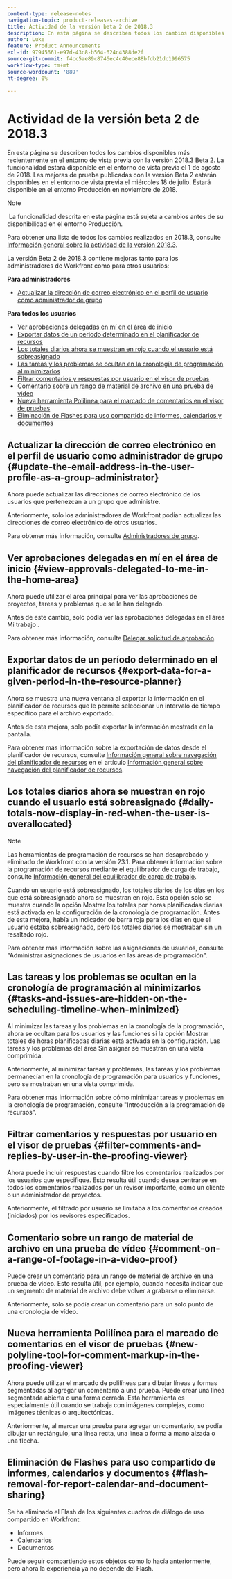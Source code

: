 ```yaml
---
content-type: release-notes
navigation-topic: product-releases-archive
title: Actividad de la versión beta 2 de 2018.3
description: En esta página se describen todos los cambios disponibles más recientemente en el entorno de vista previa con la versión 2018.3 Beta 2. La funcionalidad estará disponible en el entorno de vista previa el 1 de agosto de 2018. Las mejoras de prueba publicadas con la versión Beta 2 estarán disponibles en el entorno de vista previa el miércoles 18 de julio. Estará disponible en el entorno Producción en noviembre de 2018.
author: Luke
feature: Product Announcements
exl-id: 97945661-e97d-43c8-b564-624c4388de2f
source-git-commit: f4cc5ae89c8746ec4c40ece88bfdb21dc1996575
workflow-type: tm+mt
source-wordcount: '889'
ht-degree: 0%

---
```


# Actividad de la versión beta 2 de 2018.3

En esta página se describen todos los cambios disponibles más recientemente en el entorno de vista previa con la versión 2018.3 Beta 2. La funcionalidad estará disponible en el entorno de vista previa el 1 de agosto de 2018. Las mejoras de prueba publicadas con la versión Beta 2 estarán disponibles en el entorno de vista previa el miércoles 18 de julio. Estará disponible en el entorno Producción en noviembre de 2018.

>[!NOTE]
>
> La funcionalidad descrita en esta página está sujeta a cambios antes de su disponibilidad en el entorno Producción.

Para obtener una lista de todos los cambios realizados en 2018.3, consulte  [Información general sobre la actividad de la versión 2018.3](../../../../product-announcements/product-releases/quarterly-release-archive/2018.3-release-activity/2018.3-release-activity-overview.md).

La versión Beta 2 de 2018.3 contiene mejoras tanto para los administradores de Workfront como para otros usuarios:

**Para administradores**

* [Actualizar la dirección de correo electrónico en el perfil de usuario como administrador de grupo](#update-the-email-address-in-the-user-profile-as-a-group-administrator)

**Para todos los usuarios**

* [Ver aprobaciones delegadas en mí en el área de inicio](#view-approvals-delegated-to-me-in-the-home-area)
* [Exportar datos de un período determinado en el planificador de recursos](#export-data-for-a-given-period-in-the-resource-planner)
* [Los totales diarios ahora se muestran en rojo cuando el usuario está sobreasignado](#daily-totals-now-display-in-red-when-the-user-is-overallocated)
* [Las tareas y los problemas se ocultan en la cronología de programación al minimizarlos](#tasks-and-issues-are-hidden-on-the-scheduling-timeline-when-minimized)
* [Filtrar comentarios y respuestas por usuario en el visor de pruebas](#filter-comments-and-replies-by-user-in-the-proofing-viewer)
* [Comentario sobre un rango de material de archivo en una prueba de vídeo](#comment-on-a-range-of-footage-in-a-video-proof)
* [Nueva herramienta Polilínea para el marcado de comentarios en el visor de pruebas](#new-polyline-tool-for-comment-markup-in-the-proofing-viewer)
* [Eliminación de Flashes para uso compartido de informes, calendarios y documentos](#flash-removal-for-report-calendar-and-document-sharing)

## Actualizar la dirección de correo electrónico en el perfil de usuario como administrador de grupo {#update-the-email-address-in-the-user-profile-as-a-group-administrator}

Ahora puede actualizar las direcciones de correo electrónico de los usuarios que pertenezcan a un grupo que administre. 

Anteriormente, solo los administradores de Workfront podían actualizar las direcciones de correo electrónico de otros usuarios. 

Para obtener más información, consulte [Administradores de grupo](../../../../administration-and-setup/manage-groups/group-roles/group-administrators.md).

## Ver aprobaciones delegadas en mí en el área de inicio {#view-approvals-delegated-to-me-in-the-home-area}

Ahora puede utilizar el área principal para ver las aprobaciones de proyectos, tareas y problemas que se le han delegado.

Antes de este cambio, solo podía ver las aprobaciones delegadas en el área Mi trabajo .

Para obtener más información, consulte [Delegar solicitud de aprobación](../../../../review-and-approve-work/manage-approvals/delegate-approval-requests.md).

## Exportar datos de un período determinado en el planificador de recursos {#export-data-for-a-given-period-in-the-resource-planner}

Ahora se muestra una nueva ventana al exportar la información en el planificador de recursos que le permite seleccionar un intervalo de tiempo específico para el archivo exportado.

Antes de esta mejora, solo podía exportar la información mostrada en la pantalla.

Para obtener más información sobre la exportación de datos desde el planificador de recursos, consulte [Información general sobre navegación del planificador de recursos](../../../../resource-mgmt/resource-planning/resource-planner-navigation.md) en el artículo [Información general sobre navegación del planificador de recursos](../../../../resource-mgmt/resource-planning/resource-planner-navigation.md).

## Los totales diarios ahora se muestran en rojo cuando el usuario está sobreasignado {#daily-totals-now-display-in-red-when-the-user-is-overallocated}

>[!NOTE]
Las herramientas de programación de recursos se han desaprobado y eliminado de Workfront con la versión 23.1. Para obtener información sobre la programación de recursos mediante el equilibrador de carga de trabajo, consulte [Información general del equilibrador de carga de trabajo](../../../../resource-mgmt/workload-balancer/overview-workload-balancer.md).

Cuando un usuario está sobreasignado, los totales diarios de los días en los que está sobreasignado ahora se muestran en rojo. Esta opción solo se muestra cuando la opción Mostrar los totales por horas planificadas diarias está activada en la configuración de la cronología de programación. Antes de esta mejora, había un indicador de barra roja para los días en que el usuario estaba sobreasignado, pero los totales diarios se mostraban sin un resaltado rojo.

Para obtener más información sobre las asignaciones de usuarios, consulte &quot;Administrar asignaciones de usuarios en las áreas de programación&quot;.

## Las tareas y los problemas se ocultan en la cronología de programación al minimizarlos {#tasks-and-issues-are-hidden-on-the-scheduling-timeline-when-minimized}

Al minimizar las tareas y los problemas en la cronología de la programación, ahora se ocultan para los usuarios y las funciones si la opción Mostrar totales de horas planificadas diarias está activada en la configuración. Las tareas y los problemas del área Sin asignar se muestran en una vista comprimida.

Anteriormente, al minimizar tareas y problemas, las tareas y los problemas permanecían en la cronología de programación para usuarios y funciones, pero se mostraban en una vista comprimida.

Para obtener más información sobre cómo minimizar tareas y problemas en la cronología de programación, consulte &quot;Introducción a la programación de recursos&quot;.

## Filtrar comentarios y respuestas por usuario en el visor de pruebas {#filter-comments-and-replies-by-user-in-the-proofing-viewer}

Ahora puede incluir respuestas cuando filtre los comentarios realizados por los usuarios que especifique. Esto resulta útil cuando desea centrarse en todos los comentarios realizados por un revisor importante, como un cliente o un administrador de proyectos.

Anteriormente, el filtrado por usuario se limitaba a los comentarios creados (iniciados) por los revisores especificados.

## Comentario sobre un rango de material de archivo en una prueba de vídeo {#comment-on-a-range-of-footage-in-a-video-proof}

Puede crear un comentario para un rango de material de archivo en una prueba de vídeo. Esto resulta útil, por ejemplo, cuando necesita indicar que un segmento de material de archivo debe volver a grabarse o eliminarse.

Anteriormente, solo se podía crear un comentario para un solo punto de una cronología de vídeo.

## Nueva herramienta Polilínea para el marcado de comentarios en el visor de pruebas {#new-polyline-tool-for-comment-markup-in-the-proofing-viewer}

Ahora puede utilizar el marcado de polilíneas para dibujar líneas y formas segmentadas al agregar un comentario a una prueba. Puede crear una línea segmentada abierta o una forma cerrada. Esta herramienta es especialmente útil cuando se trabaja con imágenes complejas, como imágenes técnicas o arquitectónicas.

Anteriormente, al marcar una prueba para agregar un comentario, se podía dibujar un rectángulo, una línea recta, una línea o forma a mano alzada o una flecha.

## Eliminación de Flashes para uso compartido de informes, calendarios y documentos {#flash-removal-for-report-calendar-and-document-sharing}

Se ha eliminado el Flash de los siguientes cuadros de diálogo de uso compartido en Workfront:

* Informes
* Calendarios
* Documentos

Puede seguir compartiendo estos objetos como lo hacía anteriormente, pero ahora la experiencia ya no depende del Flash.
